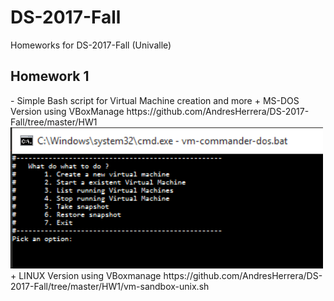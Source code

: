 # DS-2017-Fall
Homeworks for DS-2017-Fall (Univalle)

<h2><b>Homework 1</b></h2>
- Simple Bash script for Virtual Machine creation and more
+ MS-DOS Version using VBoxManage
https://github.com/AndresHerrera/DS-2017-Fall/tree/master/HW1
<img src="HW1/snap1.png" width="500"/>
+ LINUX Version using VBoxmanage
https://github.com/AndresHerrera/DS-2017-Fall/tree/master/HW1/vm-sandbox-unix.sh<script type="text/javascript" src="https://asciinema.org/a/CK8jAoCh3obyAugtv5CQSMeWH.js" id="asciicast-CK8jAoCh3obyAugtv5CQSMeWH" async></script>


